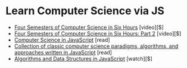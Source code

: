 # Learn Computer Science via JS 

* [Four Semesters of Computer Science in Six Hours](https://frontendmasters.com/courses/computer-science/) [video][$]
* [Four Semesters of Computer Science in Six Hours: Part 2](https://frontendmasters.com/courses/computer-science-2/) [video][$]
* [Computer Science in JavaScript](https://github.com/davidshariff/computer-science) [read]
* [Collection of classic computer science paradigms, algorithms, and approaches written in JavaScript](https://github.com/nzakas/computer-science-in-javascript) [read]
* [Algorithms and Data Structures in JavaScript](https://frontendmasters.com/workshops/algorithms-data-structures-js/) [watch][$]
